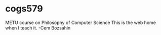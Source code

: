 # cogs579
METU course on Philosophy of Computer Science
This is the web home when I teach it.
-Cem Bozsahin

